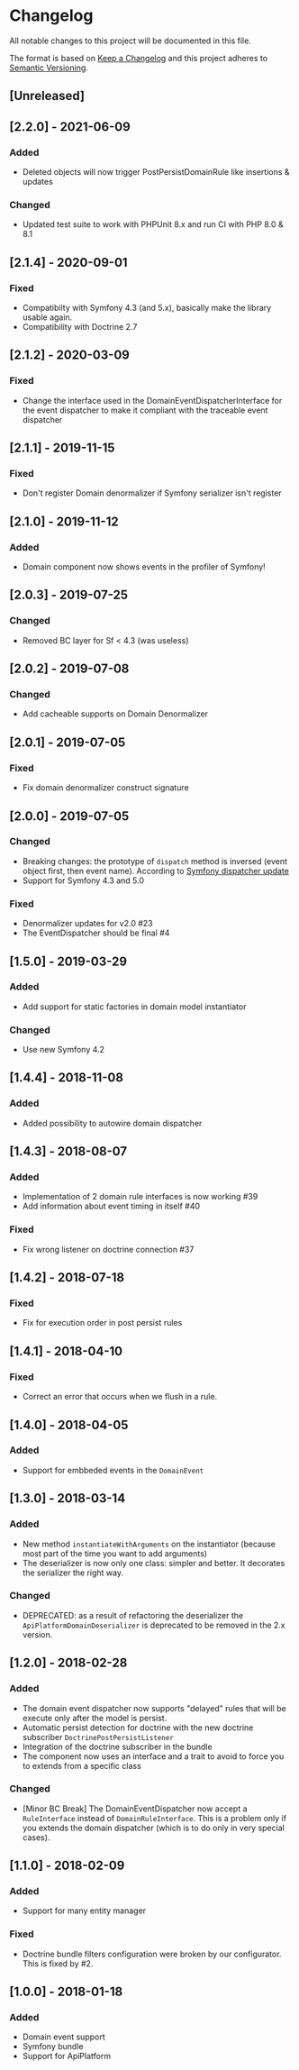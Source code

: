 # Changelog
All notable changes to this project will be documented in this file.

The format is based on [Keep a Changelog](http://keepachangelog.com/en/1.0.0/)
and this project adheres to [Semantic Versioning](http://semver.org/spec/v2.0.0.html).

## [Unreleased]

## [2.2.0] - 2021-06-09
### Added
- Deleted objects will now trigger PostPersistDomainRule like insertions & updates

### Changed
- Updated test suite to work with PHPUnit 8.x and run CI with PHP 8.0 & 8.1

## [2.1.4] - 2020-09-01
### Fixed
- Compatibilty with Symfony 4.3 (and 5.x), basically make the library usable again.
- Compatibility with Doctrine 2.7

## [2.1.2] - 2020-03-09
### Fixed
- Change the interface used in the DomainEventDispatcherInterface for the event dispatcher to make it compliant
  with the traceable event dispatcher

## [2.1.1] - 2019-11-15
### Fixed
- Don't register Domain denormalizer if Symfony serializer isn't register

## [2.1.0] - 2019-11-12
### Added
- Domain component now shows events in the profiler of Symfony!

## [2.0.3] - 2019-07-25
### Changed
- Removed BC layer for Sf < 4.3 (was useless)

## [2.0.2] - 2019-07-08
### Changed

- Add cacheable supports on Domain Denormalizer

## [2.0.1] - 2019-07-05
### Fixed

- Fix domain denormalizer construct signature 

## [2.0.0] - 2019-07-05
### Changed

- Breaking changes: the prototype of `dispatch` method is inversed (event object first, then event name). 
According to [Symfony dispatcher update](https://symfony.com/blog/new-in-symfony-4-3-simpler-event-dispatching)
- Support for Symfony 4.3 and 5.0

### Fixed

- Denormalizer updates for v2.0 #23
- The EventDispatcher should be final #4

## [1.5.0] - 2019-03-29
### Added

- Add support for static factories in domain model instantiator

### Changed

- Use new Symfony 4.2

## [1.4.4] - 2018-11-08
### Added

- Added possibility to autowire domain dispatcher

## [1.4.3] - 2018-08-07
### Added

- Implementation of 2 domain rule interfaces is now working #39
- Add information about event timing in itself #40

### Fixed

- Fix wrong listener on doctrine connection #37

## [1.4.2] - 2018-07-18
### Fixed 

- Fix for execution order in post persist rules

## [1.4.1] - 2018-04-10
### Fixed 

- Correct an error that occurs when we flush in a rule.

## [1.4.0] - 2018-04-05
### Added

- Support for embbeded events in the `DomainEvent`

## [1.3.0] - 2018-03-14
### Added

- New method `instantiateWithArguments` on the instantiator (because most part of the time you want to add arguments)
- The deserializer is now only one class: simpler and better. It decorates the serializer the right way.

### Changed

- DEPRECATED: as a result of refactoring the deserializer the `ApiPlatformDomainDeserializer` is deprecated
    to be removed in the 2.x version.

## [1.2.0] - 2018-02-28
### Added

- The domain event dispatcher now supports "delayed" rules that will be execute only after the model is persist.
- Automatic persist detection for doctrine with the new doctrine subscriber `DoctrinePostPersistListener`
- Integration of the doctrine subscriber in the bundle
- The component now uses an interface and a trait to avoid to force you to extends from a specific class

### Changed

- [Minor BC Break] The DomainEventDispatcher now accept a `RuleInterface` instead of `DomainRuleInterface`.
  This is a problem only if you extends the domain dispatcher (which is to do only in very special cases).

## [1.1.0] - 2018-02-09
### Added

- Support for many entity manager

### Fixed

- Doctrine bundle filters configuration were broken by our configurator. This is fixed by #2.

## [1.0.0] - 2018-01-18
### Added

- Domain event support
- Symfony bundle
- Support for ApiPlatform
